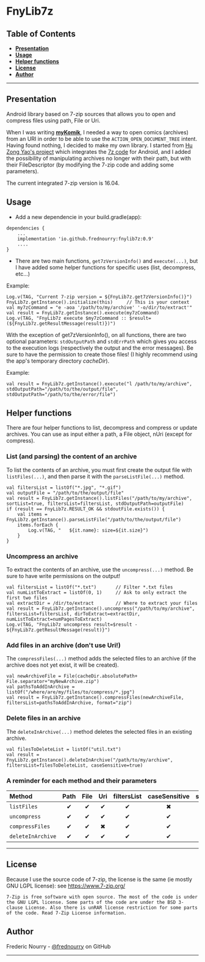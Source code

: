 # FnyLib7z

## Table of Contents

- **[Presentation](#presentation)**
- **[Usage](#usage)**
- **[Helper functions](#helper-functions)**
- **[License](#license)**
- **[Author](#author)**

---

## Presentation

Android library based on 7-zip sources that allows you to open and compress files using path, File or Uri.

When I was writing [**myKomik**][1], I needed a way to open comics (archives) from an URI in order to be 
able to use the `ACTION_OPEN_DOCUMENT_TREE` intent. Having found nothing, I decided to make my own library.
I started from [Hu Zong Yao's project][2] which integrates the [7z code][3] for Android, and I added 
the possibility of manipulating archives no longer with their path, but with their FileDescriptor (by 
modifying the 7-zip code and adding some parameters).

The current integrated 7-zip version is 16.04.

## Usage

 * Add a new dependencie in your build.gradle(app):

```
dependencies {
    ...
    implementation 'io.github.frednourry:fnylib7z:0.9'
    ....
}
```


  * There are two main functions, `get7zVersionInfo()` and `execute(...)`, but I have added some helper 
functions for specific uses (list, decompress, etc...)

Example:
```
Log.v(TAG, "Current 7-zip version = ${FnyLib7z.get7zVersionInfo()}")
FnyLib7z.getInstance().initialize(this)     // This is your context
val my7zCommand = "e -aoa '/path/to/my/archive' '-o/dir/to/extract'"
val result = FnyLib7z.getInstance().execute(my7zCommand)
Log.v(TAG, "FnyLib7z execute $my7zCommand :: $result=(${FnyLib7z.getResultMessage(result)})")
```

With the exception of get7zVersionInfo(), on all functions, there are two optional parameters:
`stdOutputPath` and `stdErrPath` which gives you access to the execution logs (respectively the output
and the error messages).
Be sure to have the permission to create those files! (I highly recommend using the app's temporary 
directory *cacheDir*).

Example:
```
val result = FnyLib7z.getInstance().execute("l /path/to/my/archive", stdOutputPath="/path/to/the/output/file", stdOutputPath="/path/to/the/error/file")
```

## Helper functions

There are four helper functions to list, decompress and compress or update archives. You can use as 
input either a path, a File object, nUri (except for compress).

### List (and parsing) the content of an archive
To list the contents of an archive, you must first create the output file with `listFiles(...)`, and
then parse it with the `parseListFile(...)` method.
```
val filtersList = listOf("*.jpg", "*.gif")
val outputFile = "/path/to/the/output/file"
val result = FnyLib7z.getInstance().listFiles("/path/to/my/archive", sortList=true, filtersList=filtersList, stdOutputPath=outputFile)
if (result == FnyLib7z.RESULT_OK && stdoutFile.exists()) {
    val items = FnyLib7z.getInstance().parseListFile("/path/to/the/output/file")
    items.forEach {
        Log.v(TAG, "   ${it.name}: size=${it.size}")
    }
}
```

### Uncompress an archive
To extract the contents of an archive, use the `uncompress(...)` method. Be sure to have write permissions 
on the output!
```
val filtersList = listOf("*.txt")       // Filter *.txt files
val numListToExtract = listOf(0, 1)     // Ask to only extract the first two files
val extractDir = /dir/to/extract        // Where to extract your files
val result = FnyLib7z.getInstance().uncompress("/path/to/my/archive", filtersList=filtersList, dirToExtract=extractDir, numListToExtract=numPagesToExtract)
Log.v(TAG, "FnyLib7z uncompress result=$result - ${FnyLib7z.getResultMessage(result)}")
```

### Add files in an archive (don't use Uri!)
The `compressFiles(...)` method adds the selected files to an archive (if the archive does not yet exist,
it will be created).
```
val newArchiveFile = File(cacheDir.absolutePath+ File.separator+"myNewArchive.zip")
val pathsToAddInArchive = listOf("/where/are/my/files/to/compress/*.jpg")
val result = FnyLib7z.getInstance().compressFiles(newArchiveFile, filtersList=pathsToAddInArchive, format="zip")
```

### Delete files in an archive
The `deleteInArchive(...)` method deletes the selected files in an existing archive.
```
val filesToDeleteList = listOf("util.txt")
val result = FnyLib7z.getInstance().deleteInArchive("/path/to/my/archive", filtersList=filesToDeleteList, caseSensitive=true)
```

### A reminder for each method and their parameters
| Method            | Path | File | Uri | filtersList | caseSensitive| sortList | numListToExtract 
| :-                | :-:  |  :-: | :-: | :-:         | :-:          | :-:      | :-:              
| `listFiles`       | ✔    | ✔   |  ✔  | ✔           | ✖            | ✔       | ✖               
| `uncompress`      | ✔    | ✔   |  ✔  | ✔           | ✔            | ✖       | ✔                
| `compressFiles`   | ✔    | ✔   |  ✖  | ✔           | ✔            | ✖       | ✖                
| `deleteInArchive` | ✔    | ✔   |  ✔  | ✔           | ✔            | ✖       | ✖                

---

## License

Because I use the source code of 7-zip, the license is the same (ie mostly GNU LGPL license): 
see https://www.7-zip.org/
```
7-Zip is free software with open source. The most of the code is under the GNU LGPL license. Some parts of the code are under the BSD 3-clause License. Also there is unRAR license restriction for some parts of the code. Read 7-Zip License information.
```

## Author

Frederic Nourry - [@frednourry][4] on GitHub

-----------------------------------

[1]: https://github.com/frednourry/myKomik
[2]: https://github.com/hzy3774/AndroidP7zip
[3]: https://www.7-zip.org/
[4]: https://github.com/frednourry
